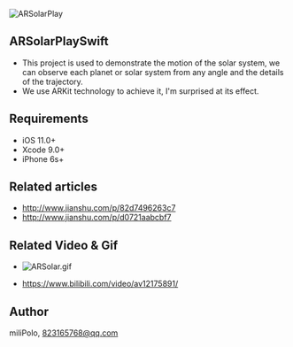 ![ARSolarPlay](ARSolarPlay/Asset/cover.png)

## ARSolarPlaySwift

- This project is used to demonstrate the motion of the solar system, we can observe each planet or solar system from any angle and the details of the trajectory.
- We use ARKit technology to achieve it, I'm surprised at its effect.


## Requirements

- iOS 11.0+
- Xcode 9.0+
- iPhone 6s+

## Related articles

- http://www.jianshu.com/p/82d7496263c7
- http://www.jianshu.com/p/d0721aabcbf7

## Related Video & Gif

- ![ARSolar.gif](ARSolarPlay/Asset/ARSolarPlay.gif)

- https://www.bilibili.com/video/av12175891/

## Author

miliPolo, 823165768@qq.com
